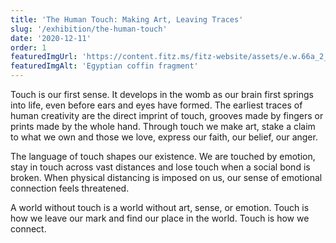 ```yaml
---
title: 'The Human Touch: Making Art, Leaving Traces'
slug: '/exhibition/the-human-touch'
date: '2020-12-11'
order: 1
featuredImgUrl: 'https://content.fitz.ms/fitz-website/assets/e.w.66a_2_201507_kly25_dc1.jpg?key=directus-large-crop&q=50'
featuredImgAlt: 'Egyptian coffin fragment'
---
```

Touch is our first sense. It develops in the womb as our brain first springs into life, even before ears and eyes have formed. The earliest traces of human creativity are the direct imprint of touch, grooves made by fingers or prints made by the whole hand. Through touch we make art, stake a claim to what we own and those we love, express our faith, our belief, our anger.

The language of touch shapes our existence. We are touched by emotion, stay in touch across vast distances and lose touch when a social bond is broken. When physical distancing is imposed on us, our sense of emotional connection feels threatened.

A world without touch is a world without art, sense, or emotion. Touch is how we leave our mark and find our place in the world. Touch is how we connect.
